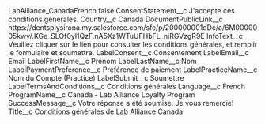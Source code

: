 <?xml version="1.0" encoding="UTF-8"?>
<CustomMetadata xmlns="http://soap.sforce.com/2006/04/metadata" xmlns:xsi="http://www.w3.org/2001/XMLSchema-instance" xmlns:xsd="http://www.w3.org/2001/XMLSchema">
    <label>LabAlliance_CanadaFrench</label>
    <protected>false</protected>
    <values>
        <field>ConsentStatement__c</field>
        <value xsi:type="xsd:string">J&apos;accepte ces conditions générales.</value>
    </values>
    <values>
        <field>Country__c</field>
        <value xsi:type="xsd:string">Canada</value>
    </values>
    <values>
        <field>DocumentPublicLink__c</field>
        <value xsi:type="xsd:string">https://dentsplysirona.my.salesforce.com/sfc/p/200000001dDc/a/6M0000005kwv/.KGe_SLOf0yl1QzF.nA5Xz1WTuUFHbFL_njRGVzgR9E</value>
    </values>
    <values>
        <field>InfoText__c</field>
        <value xsi:type="xsd:string">Veuillez cliquer sur le lien pour consulter les conditions générales, et remplir le formulaire et soumettre.</value>
    </values>
    <values>
        <field>LabelConsent__c</field>
        <value xsi:type="xsd:string">Consentement</value>
    </values>
    <values>
        <field>LabelEmail__c</field>
        <value xsi:type="xsd:string">Email</value>
    </values>
    <values>
        <field>LabelFirstName__c</field>
        <value xsi:type="xsd:string">Prénom</value>
    </values>
    <values>
        <field>LabelLastName__c</field>
        <value xsi:type="xsd:string">Nom</value>
    </values>
    <values>
        <field>LabelPaymentPreference__c</field>
        <value xsi:type="xsd:string">Préférence de paiement</value>
    </values>
    <values>
        <field>LabelPracticeName__c</field>
        <value xsi:type="xsd:string">Nom du Compte (Practice)</value>
    </values>
    <values>
        <field>LabelSubmit__c</field>
        <value xsi:type="xsd:string">Soumettre</value>
    </values>
    <values>
        <field>LabelTermsAndConditions__c</field>
        <value xsi:type="xsd:string">Conditions générales</value>
    </values>
    <values>
        <field>Language__c</field>
        <value xsi:type="xsd:string">French</value>
    </values>
    <values>
        <field>ProgramName__c</field>
        <value xsi:type="xsd:string">Canada - Lab Alliance Loyalty Program</value>
    </values>
    <values>
        <field>SuccessMessage__c</field>
        <value xsi:type="xsd:string">Votre réponse a été soumise. Je vous remercie!</value>
    </values>
    <values>
        <field>Title__c</field>
        <value xsi:type="xsd:string">Conditions générales de Lab Alliance Canada</value>
    </values>
</CustomMetadata>
